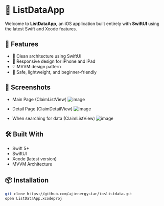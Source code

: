 # 📱 ListDataApp

Welcome to **ListDataApp**, an iOS application built entirely with **SwiftUI** using the latest Swift and Xcode features.

## 🚀 Features

- 🌟 Clean architecture using SwiftUI
- 📱 Responsive design for iPhone and iPad
- 💡 MVVM design pattern
- 🔐 Safe, lightweight, and beginner-friendly

## 📸 Screenshots
- Main Page (ClaimListView)
![image](https://github.com/user-attachments/assets/1b89e0f6-83ee-47a9-817f-9257927a12d7)

- Detail Page (ClaimDetailView)
![image](https://github.com/user-attachments/assets/84884a91-3a74-40ef-8d8b-53b61d2bcfca)

- When searching for data (ClaimListView)
![image](https://github.com/user-attachments/assets/567536ff-2219-4382-be1a-b5fc97787167)



## 🛠️ Built With

- Swift 5+
- SwiftUI
- Xcode (latest version)
- MVVM Architecture

## 📦 Installation

```bash
git clone https://github.com/ajienergystar/ioslistdata.git
open ListDataApp.xcodeproj
